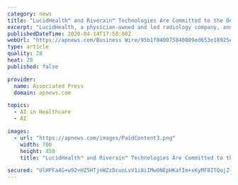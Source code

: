 ```yaml
---
category: news
title: "LucidHealth™ and Riverain™ Technologies Are Committed to the Delivery of Advanced Radiology Through Artificial Intelligence"
excerpt: "LucidHealth, a physician-owned and led radiology company, announced today that it is using FDA-approved ClearRead™ CT by Riverain Technologies, an artificial intelligence (AI) imaging software solution for the early detection of lung disease."
publishedDateTime: 2020-04-14T17:58:00Z
webUrl: "https://apnews.com/Business Wire/95b1f040075840809ed653e18925e54b"
type: article
quality: 28
heat: 28
published: false

provider:
  name: Associated Press
  domain: apnews.com

topics:
  - AI in Healthcare
  - AI

images:
  - url: "https://apnews.com/images/PaidContent3.png"
    width: 700
    height: 450
    title: "LucidHealth™ and Riverain™ Technologies Are Committed to the Delivery of Advanced Radiology Through Artificial Intelligence"

secured: "UlHPFa4G+w92+HZ5HTjnWZzDcuoLvV1i8iIMw0NEpHKafIm+xKyMF8ITQojZ+w2cYpeSB73dCmaF+o6xTdB1c72vpLQ3tvP84lTYKQ+n9cM34srEC0cUzZAesEQkKm7tGwsKMEVsJk5+GJ5pGr1msg1TMUGsRxKYWqJUFhCymnjJibZ/cPNiAAjkfG5q1pQkaQc4BTCFeI1F5NuPpfyiX8gvEH6YJWeZBwkRFGS62+/VFI5ERLNV5eXvgs9UPRb5QdRcdLd8vCgwnEIKIDPqr5meneb0vLJPvlwKjmrwdMJUxfMEnS1C0FB4LfY6OGet;Stw1rwYf8LaGSMlsYACZeA=="
---
```


